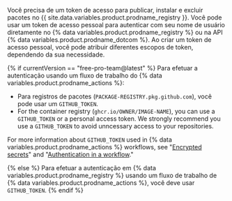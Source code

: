 Você precisa de um token de acesso para publicar, instalar e excluir pacotes no {{ site.data.variables.product.prodname_registry }}. Você pode usar um token de acesso pessoal para autenticar com seu nome de usuário diretamente no {% data variables.product.prodname_registry %} ou na API {% data variables.product.prodname_dotcom %}. Ao criar um token de acesso pessoal, você pode atribuir diferentes escopos de token, dependendo da sua necessidade.

{% if currentVersion == "free-pro-team@latest" %}
Para efetuar a autenticação usando um
fluxo de trabalho do {% data variables.product.prodname_actions %}:
- Para registros de pacotes (`PACKAGE-REGISTRY.pkg.github.com`), você pode usar um `GITHUB_TOKEN`.
- For the container registry (`ghcr.io/OWNER/IMAGE-NAME`), you can use a `GITHUB_TOKEN` or a personal access token. We strongly recommend you use a `GITHUB_TOKEN` to avoid unncessary access to your repositories.

For more information about `GITHUB_TOKEN` used in {% data variables.product.prodname_actions %} workflows, see "[Encrypted secrets](/actions/reference/encrypted-secrets)" and "[Authentication in a workflow](/actions/reference/authentication-in-a-workflow#using-the-github_token-in-a-workflow)."

{% else %}
Para efetuar a autenticação em
{% data variables.product.prodname_registry %} usando um fluxo de trabalho de {% data variables.product.prodname_actions %}, você deve usar `GITHUB_TOKEN`.
{% endif %}
